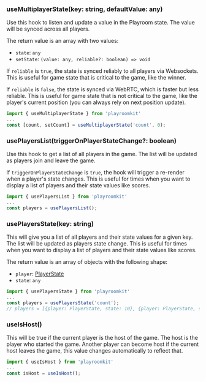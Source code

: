 
### useMultiplayerState(key: string, defaultValue: any)
Use this hook to listen and update a value in the Playroom state. The value will be synced across all players.

The return value is an array with two values:
- `state`: `any`
- `setState`: `(value: any, reliable?: boolean) => void`

If `reliable` is `true`, the state is synced reliably to all players via Websockets. This is useful for game state that is critical to the game, like the winner. 

If `reliable` is `false`, the state is synced via WebRTC, which is faster but less reliable. This is useful for game state that is not critical to the game, like the player's current position (you can always rely on next position update).

```js
import { useMultiplayerState } from 'playroomkit'
...
const [count, setCount] = useMultiplayerState('count', 0);
```

### usePlayersList(triggerOnPlayerStateChange?: boolean)
Use this hook to get a list of all players in the game. The list will be updated as players join and leave the game.

If `triggerOnPlayerStateChange` is `true`, the hook will trigger a re-render when a player's state changes. This is useful for times when you want to display a list of players and their state values like scores.

```js
import { usePlayersList } from 'playroomkit'
...
const players = usePlayersList();
```

### usePlayersState(key: string)
This will give you a list of all players and their state values for a given key. The list will be updated as players state change. This is useful for times when you want to display a list of players and their state values like scores. 

The return value is an array of objects with the following shape:

- `player`: [PlayerState](/apidocs#playerstate)
- `state`: `any`

```js
import { usePlayersState } from 'playroomkit'
...
const players = usePlayersState('count'); 
// players = [{player: PlayerState, state: 10}, {player: PlayerState, state: 20}]
```

### useIsHost()
This will be true if the current player is the host of the game. The host is the player who started the game. Another player can become host if the current host leaves the game, this value changes automatically to reflect that.

```js
import { useIsHost } from 'playroomkit'
...
const isHost = useIsHost();
```